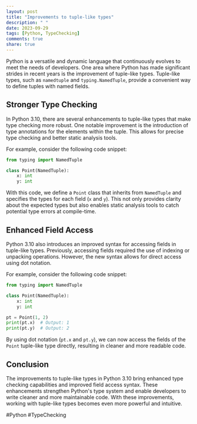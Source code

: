 ```yaml
---
layout: post
title: "Improvements to tuple-like types"
description: " "
date: 2023-09-29
tags: [Python, TypeChecking]
comments: true
share: true
---
```


Python is a versatile and dynamic language that continuously evolves to meet the needs of developers. One area where Python has made significant strides in recent years is the improvement of tuple-like types. Tuple-like types, such as `namedtuple` and `typing.NamedTuple`, provide a convenient way to define tuples with named fields.

## Stronger Type Checking

In Python 3.10, there are several enhancements to tuple-like types that make type checking more robust. One notable improvement is the introduction of type annotations for the elements within the tuple. This allows for precise type checking and better static analysis tools.

For example, consider the following code snippet:

```python
from typing import NamedTuple

class Point(NamedTuple):
    x: int
    y: int
```

With this code, we define a `Point` class that inherits from `NamedTuple` and specifies the types for each field (`x` and `y`). This not only provides clarity about the expected types but also enables static analysis tools to catch potential type errors at compile-time.

## Enhanced Field Access

Python 3.10 also introduces an improved syntax for accessing fields in tuple-like types. Previously, accessing fields required the use of indexing or unpacking operations. However, the new syntax allows for direct access using dot notation.

For example, consider the following code snippet:

```python
from typing import NamedTuple

class Point(NamedTuple):
    x: int
    y: int

pt = Point(1, 2)
print(pt.x)  # Output: 1
print(pt.y)  # Output: 2
```

By using dot notation (`pt.x` and `pt.y`), we can now access the fields of the `Point` tuple-like type directly, resulting in cleaner and more readable code.

## Conclusion

The improvements to tuple-like types in Python 3.10 bring enhanced type checking capabilities and improved field access syntax. These enhancements strengthen Python's type system and enable developers to write cleaner and more maintainable code. With these improvements, working with tuple-like types becomes even more powerful and intuitive.

#Python #TypeChecking